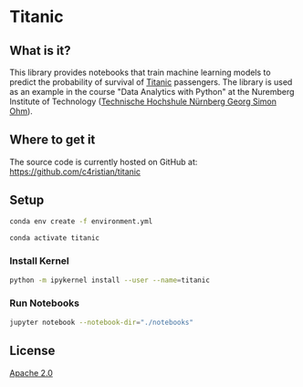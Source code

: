 # Titanic

## What is it?
This library provides notebooks that train machine learning models to predict the 
probability of survival of [Titanic](https://en.wikipedia.org/wiki/Titanic) passengers. 
The library is used as an example in the course "Data Analytics with Python" at the Nuremberg Institute 
of Technology ([Technische Hochshule Nürnberg Georg Simon Ohm](https://www.th-nuernberg.de/)).

## Where to get it
The source code is currently hosted on GitHub at:
https://github.com/c4ristian/titanic

## Setup
```sh
conda env create -f environment.yml

conda activate titanic
```

### Install Kernel 
```sh
python -m ipykernel install --user --name=titanic
```

### Run Notebooks
```sh
jupyter notebook --notebook-dir="./notebooks"
```

## License
[Apache 2.0](LICENSE.txt)
